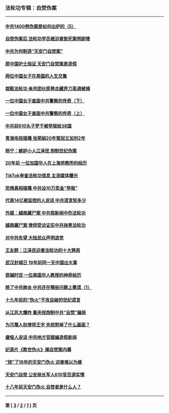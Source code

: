 ### 法轮功专辑：自焚伪案
---
#### [中共1400例伪案是如何出炉的（5）](../../pages/nf5562/n13226831.md?12010430) 
#### [自焚伪案后 法轮功学员被迫害致死案例剧增](../../pages/nf5562/n13190600.md?12010430) 
#### [中共为何制造“天安门自焚案”](../../pages/nf5562/n13183270.md?12010430) 
#### [原中国护士指证 天安门自焚案是造假](../../pages/nf5562/n13172289.md?12010430) 
#### [两位中国女子在美国的人生交集](../../pages/nf5562/n13156138.md?12010430) 
#### [栽赃法轮功 亲共团伙穿黑衣藏界刀高调被捕](../../pages/nf5562/n13073780.md?12010430) 
#### [一位中国女子直面中共警察的传奇（下）](../../pages/nf5562/n12989706.md?12010430) 
#### [一位中国女子直面中共警察的传奇（上）](../../pages/nf5562/n12985072.md?12010430) 
#### [中共前610头子罗干被举报给38国](../../pages/nf5562/n12975419.md?12010430) 
#### [青海电视插播 张荣娟20年冤狱又加刑2年](../../pages/nf5562/n12738166.md?12010430) 
#### [杨宁：嫉妒小人江泽民 炮制世纪伪案](../../pages/nf5562/n12724108.md?12010430) 
#### [20年前 一位加国华人在上海劳教所的经历](../../pages/nf5562/n12707932.md?12010430) 
#### [TikTok审查法轮功信息 主流媒体曝光](../../pages/nf5562/n12362336.md?12010430) 
#### [恐惧真相插播 中共设10万奖金“举报”](../../pages/nf5562/n12306396.md?12010430) 
#### [代表14亿被监控的人说话 中共谎言知多少](../../pages/nf5562/n12297484.md?12010430) 
#### [外媒：越南藏尸案 中共假新闻中伤法轮功](../../pages/nf5562/n12264411.md?12010430) 
#### [越南藏尸案 律师受访证实中共抹黑法轮功](../../pages/nf5562/n12261878.md?12010430) 
#### [对中共失望 大陆民众声明退党](../../pages/nf5562/n12187315.md?12010430) 
#### [王友群：江泽民迫害法轮功的十大罪恶](../../pages/nf5562/n12169074.md?12010430) 
#### [武汉封城日 19年前同一天中国出大事](../../pages/nf5562/n12150901.md?12010430) 
#### [穿越时空  一位美国华人教授的神奇经历](../../pages/nf5562/n12097460.md?12010430) 
#### [除了中共肺炎 中共还在哪些问题上撒谎（1）](../../pages/nf5562/n11955770.md?12010430) 
#### [十九年前的“伪火”不攻自破的世纪谎言](../../pages/nf5562/n11813238.md?12010430) 
#### [从江苏大爆炸 看央视炮制中共“自焚”骗局](../../pages/nf5562/n11140275.md?12010430) 
#### [为污蔑人权律师王宇 央视剪掉了什么画面？](../../pages/nf5562/n11130142.md?12010430) 
#### [聋哑人说话 中共地方官媒编造假新闻](../../pages/nf5562/n11006067.md?12010430) 
#### [纪录片《欺世伪火》揭自焚案内幕](../../pages/nf5562/n11002664.md?12010430) 
#### [“烧”了18年的天安门伪火 迫害难以为继](../../pages/nf5562/n10996660.md?12010430) 
#### [天安门自焚 公安局长军人610官员道实情](../../pages/nf5562/n10997098.md?12010430) 
#### [十八年前天安门伪火 自焚者是什么人？](../../pages/nf5562/n10996556.md?12010430) 

---
#### 第 [ [3](./3.md?12010430) / [2](./2.md?12010430) / [1](./1.md?12010430) ] 页
